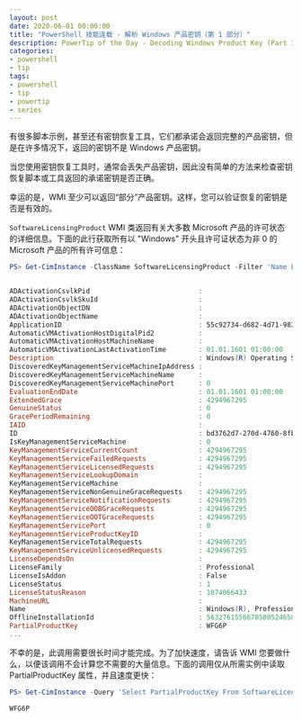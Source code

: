 ```yaml
---
layout: post
date: 2020-06-01 00:00:00
title: "PowerShell 技能连载 - 解析 Windows 产品密钥（第 1 部分）"
description: PowerTip of the Day - Decoding Windows Product Key (Part 1)
categories:
- powershell
- tip
tags:
- powershell
- tip
- powertip
- series
---
```

有很多脚本示例，甚至还有密钥恢复工具，它们都承诺会返回完整的产品密钥，但是在许多情况下，返回的密钥不是 Windows 产品密钥。

当您使用密钥恢复工具时，通常会丢失产品密钥，因此没有简单的方法来检查密钥恢复脚本或工具返回的承诺密钥是否正确。

幸运的是，WMI 至少可以返回“部分”产品密钥。这样，您可以验证恢复的密钥是否是有效的。

`SoftwareLicensingProduct` WMI 类返回有关大多数 Microsoft 产品的许可状态的详细信息。下面的此行获取所有以 "Windows" 开头且许可证状态为非 0 的 Microsoft 产品的所有许可信息：

```powershell
PS> Get-CimInstance -ClassName SoftwareLicensingProduct -Filter 'Name LIKE "Windows%" AND LicenseStatus>0'


ADActivationCsvlkPid                           :
ADActivationCsvlkSkuId                         :
ADActivationObjectDN                           :
ADActivationObjectName                         :
ApplicationID                                  : 55c92734-d682-4d71-983e-d6ec3f16059f
AutomaticVMActivationHostDigitalPid2           :
AutomaticVMActivationHostMachineName           :
AutomaticVMActivationLastActivationTime        : 01.01.1601 01:00:00
Description                                    : Windows(R) Operating System, OEM_DM channel
DiscoveredKeyManagementServiceMachineIpAddress :
DiscoveredKeyManagementServiceMachineName      :
DiscoveredKeyManagementServiceMachinePort      : 0
EvaluationEndDate                              : 01.01.1601 01:00:00
ExtendedGrace                                  : 4294967295
GenuineStatus                                  : 0
GracePeriodRemaining                           : 0
IAID                                           :
ID                                             : bd3762d7-270d-4760-8fb3-d829ca45278a
IsKeyManagementServiceMachine                  : 0
KeyManagementServiceCurrentCount               : 4294967295
KeyManagementServiceFailedRequests             : 4294967295
KeyManagementServiceLicensedRequests           : 4294967295
KeyManagementServiceLookupDomain               :
KeyManagementServiceMachine                    :
KeyManagementServiceNonGenuineGraceRequests    : 4294967295
KeyManagementServiceNotificationRequests       : 4294967295
KeyManagementServiceOOBGraceRequests           : 4294967295
KeyManagementServiceOOTGraceRequests           : 4294967295
KeyManagementServicePort                       : 0
KeyManagementServiceProductKeyID               :
KeyManagementServiceTotalRequests              : 4294967295
KeyManagementServiceUnlicensedRequests         : 4294967295
LicenseDependsOn                               :
LicenseFamily                                  : Professional
LicenseIsAddon                                 : False
LicenseStatus                                  : 1
LicenseStatusReason                            : 1074066433
MachineURL                                     :
Name                                           : Windows(R), Professional edition
OfflineInstallationId                          : 563276155667058052465840741114524545879016766601431504369777043
PartialProductKey                              : WFG6P
...
```

不幸的是，此调用需要很长时间才能完成。为了加快速度，请告诉 WMI 您要做什么，以便该调用不会计算您不需要的大量信息。下面的调用仅从所需实例中读取 PartialProductKey 属性，并且速度更快：

```powershell
PS> Get-CimInstance -Query 'Select PartialProductKey From SoftwareLicensingProduct Where Name LIKE "Windows%" AND LicenseStatus>0' | Select-Object -ExpandProperty PartialProductKey

WFG6P
```

<!--本文国际来源：[Decoding Windows Product Key (Part 1)](https://community.idera.com/database-tools/powershell/powertips/b/tips/posts/decoding-windows-product-key-part-1)-->

